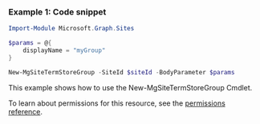 ### Example 1: Code snippet

```powershellImport-Module Microsoft.Graph.Sites

$params = @{
	displayName = "myGroup"
}

New-MgSiteTermStoreGroup -SiteId $siteId -BodyParameter $params
```
This example shows how to use the New-MgSiteTermStoreGroup Cmdlet.
To learn about permissions for this resource, see the [permissions reference](/graph/permissions-reference).

